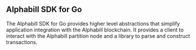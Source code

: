 ## Alphabill SDK for Go

The Alphabill SDK for Go provides higher level abstractions that
simplify application integration with the Alphabill blockchain. It
provides a client to interact with the Alphabill partition node and a
library to parse and construct transactions.
